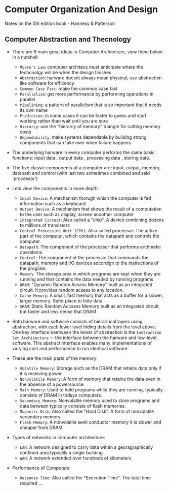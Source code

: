 # Computer Organization And Design

Notes on the 5th edition book - Hannesy & Patterson

## Computer Abstraction and Thecnology

- There are 8 main great ideas in Computer Archiecture, view them below in a nutshell:
    - `Moore's Law`: computer architecs must anticipate where the techonolgy will be when the design finishes
    - `Abstraction`: harware doesnt always mean physical, use abstraction like software for efficency
    - `Common Case Fast`: make the common case fast
    - `Parallelism`: get more performance by performing operations in parallel
    - `Pipelining`: a pattern of parallelism that is so important that it needs its own name
    - `Prediction`: in some cases it can be faster to guess and start working rather than wait until you are sure
    - `Hierarcy`: use the "hierarcy of memory" triangle for cutting memory costs
    - `Dependability`: make systems dependable by building strong components that can take over when failure happens
    
    
- The underlying harware in every computer performs the same basic functions: input data , output data , processing data , storing data.

- The five classic components of a computer are: input, output, memory, datapath and control (with last two sometimes combined and said 'processor') 

- Lets view the components in more depth:
    - `Input Device`: A mechanism thorugh which the computer is fed information such as a keyboard
    - `Output Device`: A mechanism that shows the result of a computation to the user such as display, screen anoother computer
    - `Integrated Circuit`: Also called a "chip". A device combining dozens to millions of transistors
    - `Central Processing Unit (CPU)`: Also called processor. The active part of the computer, which contains the datapath and controls the computer.
    - `Datapath`: The component of the processor that performs arithmetic operations
    - `Control`: The component of the processor that commands the datapath, memory and I/O devices accordign to the instructions of the program.
    - `Memory`: The storage area in which programs are kept when they are running and that contains the data needed by running programs
    - `DRAM`: "Dynamic Random Acsess Memory" built as an integrated circuit. It provides random acsess to any location.
    - `Cache Memory`: A small, fast memory that acts as a buffer for a slower, larger memory. Safer place to hide data.
    - `SRAM`: Static Random Accsess Memory built as an integrated circuit, but faster and less dense that DRAM
    
- Both harware and software consists of hierarihcal layers using abstraction, with each lower level hiding details from the level above. One key interface beetween the levels of abstraction is the `Instruction Set Architecture` -- the interface between the harware and low-level software. This abstract interface enables many implementations of varying cost and performance to run identical software.

- These are the main parts of the memory:
    - `Volatile Memory`: Storage such as the DRAM that retains data only if it is recieving power
    - `Nonvolatile Memory`: A form of memory that retains the data even in the absence of a powersource 
    - `Main Memory`: Used to hold programs while they are running, typically consists of DRAM in todays computers.
    - `Secondary Memory`: Nonvolatile memory used to store programs and data between typically consists of flash memories.
    - `Magentic Disk`: Also called the "Hard Disk". A form of nonvolatile secondary memory 
    - `Flash Memory`: A nonvolatile semi conductor memory it is slower and cheaper from DRAM
    
- Types of networks in computer architecture:
    - `LAN`: A network designed to carry data within a georagraphically confined area typcially a single building
    - `WAN`: A network extended over hundreds of kilometers   
   
- Performance of Computers: 
    - `Response Time`: Also called the "Execution Time". The total time required  ... 
    

